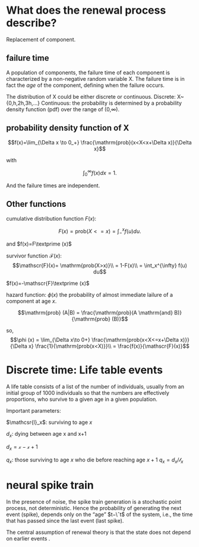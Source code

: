 What does the renewal process describe?
========================================

Replacement of component.

failure time
-------------

A population of components, the failure time of each component is characterized by a non-negative random variable X. The failure time is in fact the *age* of the component, defining when the failure occurs.

The distribution of X could be either discrete or continuous.
Discrete: X~{0,h,2h,3h,...}
Continuous: the probability is determined by a probability density function (pdf) over the range of (0,$\infty$).

probability density function of X
-----------------------------------

$$f(x)=\lim_{\Delta x \to 0_+} \frac{\mathrm{prob}(x<X<x+\Delta x)}{\Delta x}$$

with

$$\int_0^{\infty} f(x) dx =1.$$

And the failure times are independent.

Other functions
------------------

cumulative distribution function $F(x)$:

$$F(x) = \mathrm{prob}(X<=x)
       = \int_-^x f(u) du.$$

and $f(x)=F\textprime (x)$


survivor function $\mathscr{F}(x)$:
$$\mathscr{F}(x)= \mathrm{prob(X>x)}\\
                = 1-F(x)\\
                = \int_x^{\infty} f(u) du$$

$f(x)=-\mathscr{F}\textprime (x)$

hazard function: $\phi (x)$ the probability of almost immediate lailure of a component at age $x$.

$$\mathrm{prob} (A|B) = \frac{\mathrm{prob}(A \mathrm{and} B)}{\mathrm{prob} (B)}$$

so,
$$\phi (x) = \lim_{\Delta x\to 0+} \frac{\mathrm{prob(x<X<=x+\Delta x)}}{\Delta x} \frac{1}{\mathrm{prob(x<X)}}\\
           = \frac{f(x)}{\mathscr{F}(x)}$$


Discrete time: Life table events
=================================

A life table consists of a list of the number of individuals, usually from an initial group of 1000 individuals so that the numbers are effectively proportions, who survive to a given age in a given population.

Important parameters:

$\mathcsr{l}_x$: surviving to age $x$

$d_x$: dying between age x and x+1

$d_x = \mathscr{x}-\mathscr{x+1}$

$q_x$: those surviving to age $x$ who die before reaching age $x+1$
$q_x = d_x/\mathscr{l}_x$


neural spike train
====================

 In the presence of noise, the spike train generation is a stochastic point process, not deterministic. Hence the probability of generating the next event (spike), depends only on the “age” $t−\ˆt$ of the system, i.e., the time that has passed since the last event (last spike).

The central assumption of renewal theory is that the state does not depend on earlier events .
